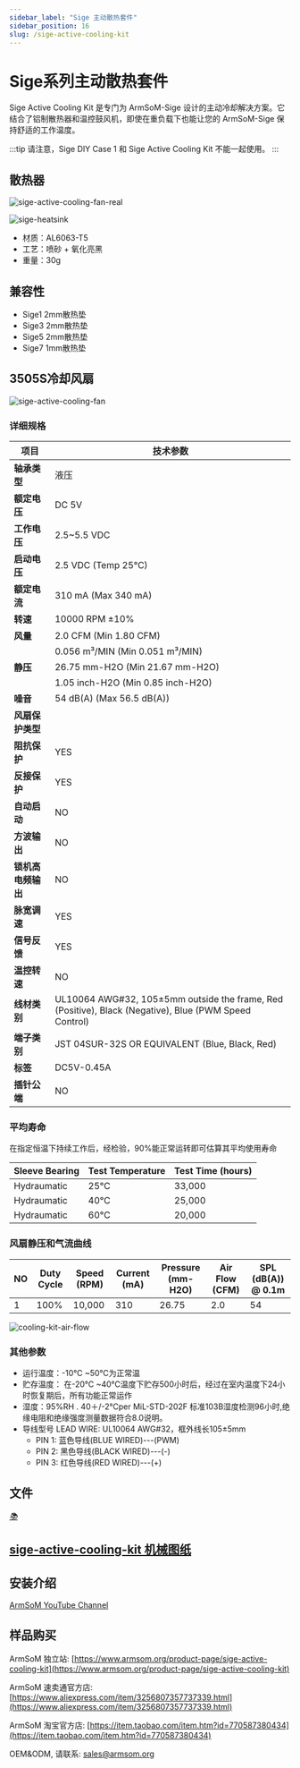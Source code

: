 ```yaml
---
sidebar_label: "Sige 主动散热套件"
sidebar_position: 16
slug: /sige-active-cooling-kit
---
```


# Sige系列主动散热套件

Sige Active Cooling Kit 是专门为 ArmSoM-Sige 设计的主动冷却解决方案。它结合了铝制散热器和温控鼓风机，即使在重负载下也能让您的 ArmSoM-Sige 保持舒适的工作温度。

:::tip
请注意，Sige DIY Case 1 和 Sige Active Cooling Kit 不能一起使用。
:::

## 散热器

![sige-active-cooling-fan-real](/img/accessories/sige-active-cooling-fan-real.png)

![sige-heatsink](/img/accessories/sige-heatsink.png)

- 材质：AL6063-T5
- 工艺：喷砂 + 氧化亮黑
- 重量：30g

## 兼容性

- Sige1 2mm散热垫
- Sige3 2mm散热垫
- Sige5 2mm散热垫
- Sige7 1mm散热垫

## 3505S冷却风扇

![sige-active-cooling-fan](/img/accessories/sige-active-cooling-fan.png)


### 详细规格

| 项目                         | 技术参数               |
|----------------------------------|-------------------------------------------------------|
| **轴承类型**       | 液压                                    |
| **额定电压**      | DC 5V                                                |
| **工作电压**       | 2.5~5.5 VDC                                          |
| **启动电压**    | 2.5 VDC (Temp 25°C)                                  |
| **额定电流**        | 310 mA (Max 340 mA)                                 |
| **转速**             | 10000 RPM ±10%                                      |
| **风量**                | 2.0 CFM (Min 1.80 CFM)                              |
|                                    | 0.056 m³/MIN (Min 0.051 m³/MIN)                      |
| **静压**         | 26.75 mm-H2O (Min 21.67 mm-H2O)                      |
|                                    | 1.05 inch-H2O (Min 0.85 inch-H2O)                    |
| **噪音**             | 54 dB(A) (Max 56.5 dB(A))                            |
| **风扇保护类型** |                                                       |
| **阻抗保护**| YES                                                   |
| **反接保护** | YES                                               |
| **自动启动**          | NO                                                    |
| **方波输出**   | NO                                                    |
| **锁机高电频输出** | NO                                              |
| **脉宽调速** | YES                                                |
| **信号反馈**     | YES                                                   |
| **温控转速** | NO                                                |
| **线材类别** | UL10064 AWG#32, 105±5mm outside the frame, Red (Positive), Black (Negative), Blue (PWM Speed Control) |
| **端子类别**              | JST 04SUR-32S OR EQUIVALENT (Blue, Black, Red)       |
| **标签**                   | DC5V-0.45A                                           |
| **插针公端**         | NO                                                    |

### 平均寿命

在指定恒温下持续工作后，经检验，90%能正常运转即可估算其平均使用寿命

| **Sleeve Bearing** | **Test Temperature** | **Test Time (hours)** |
|--------------------|-----------------------|------------------------|
| Hydraumatic        | 25°C                  | 33,000                 |
| Hydraumatic        | 40°C                  | 25,000                 |
| Hydraumatic        | 60°C                  | 20,000                 |

### 风扇静压和气流曲线

| NO | Duty Cycle | Speed (RPM) | Current (mA) | Pressure (mm-H2O) | Air Flow (CFM) | SPL (dB(A)) @ 0.1m |
|----|------------|-------------|--------------|------------------|----------------|---------------------|
| 1  | 100%       | 10,000      | 310          | 26.75            | 2.0            | 54                  |

![cooling-kit-air-flow](/img/accessories/cooling-kit-air-flow.png)

### 其他参数

- 运行温度：-10℃ ~50℃为正常温
- 贮存温度： 在-20℃ ~40℃温度下贮存500小时后，经过在室内温度下24小时恢复期后，所有功能正常运作
- 湿度：95%RH .  40＋/-2℃per MiL-STD-202F 标准103B湿度检测96小时,绝缘电阻和绝缘强度测量数据符合8.0说明。
- 导线型号 LEAD WIRE: UL10064 AWG#32，框外线长105±5mm 
    - PIN 1: 蓝色导线(BLUE WIRED)---(PWM) 
    - PIN 2: 黑色导线(BLACK WIRED)---(-) 
    - PIN 3: 红色导线(RED WIRED)---(+)  

## 文件
<div class="cards">
    <a href="https://pan.baidu.com/s/1CvUflC1Vf7lX9fmMoArXLA?pwd=arms" class="card-link">
        <div class="card">
            <div class="icon">
                <i>📚</i>
            </div>
            <div class="content">
                <h2>sige-active-cooling-kit 机械图纸</h2>
            </div>
        </div>
    </a>
</div>

## 安装介绍

[ArmSoM YouTube Channel](https://www.youtube.com/watch?v=azB0MyI7scE)

## 样品购买

ArmSoM 独立站: [https://www.armsom.org/product-page/sige-active-cooling-kit](https://www.armsom.org/product-page/sige-active-cooling-kit)
 
ArmSoM 速卖通官方店: [https://www.aliexpress.com/item/3256807357737339.html](https://www.aliexpress.com/item/3256807357737339.html) 

ArmSoM 淘宝官方店: [https://item.taobao.com/item.htm?id=770587380434](https://item.taobao.com/item.htm?id=770587380434)

OEM&ODM,  请联系: sales@armsom.org